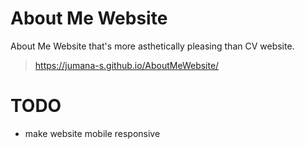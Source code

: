 # About Me Website
About Me Website that's more asthetically pleasing than CV website.  
> https://jumana-s.github.io/AboutMeWebsite/

# TODO
* make website mobile responsive
